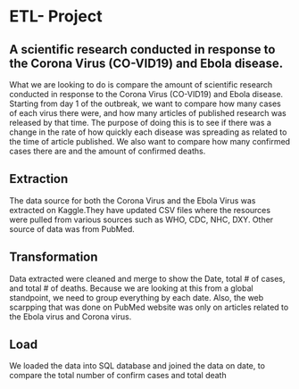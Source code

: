 
# ETL- Project

## A scientific research conducted in response to the Corona Virus (CO-VID19) and Ebola disease.

What we are looking to do is compare the amount of scientific research conducted in response to the Corona Virus (CO-VID19) and Ebola disease. Starting from day 1 of the outbreak, we want to compare how many cases of each virus there were, and how many articles of published research was released by that time. The purpose of doing this is to see if there was a change in the rate of how quickly each disease was spreading as related to the time of article published. We also want to compare how many confirmed cases there are and the amount of confirmed deaths.

## Extraction

The data source for both the Corona Virus and the Ebola Virus was extracted on Kaggle.They have updated CSV files where the resources were pulled from various sources such as WHO, CDC, NHC, DXY. Other source of data was from PubMed. 

## Transformation

Data extracted were cleaned and merge to show the Date, total # of cases, and total # of deaths. Because we are looking at this from a global standpoint, we need to group everything by each date.
Also, the web scarpping that was done on PubMed website was only on articles related to the Ebola virus and Corona virus.

## Load

We loaded the data into SQL database and joined the data on date, to compare the total number of confirm cases and total death

